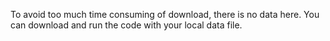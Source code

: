 To avoid too much time consuming of download, there is no data here. You can download and run the code with your local data file. 
